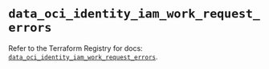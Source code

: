 # `data_oci_identity_iam_work_request_errors`

Refer to the Terraform Registry for docs: [`data_oci_identity_iam_work_request_errors`](https://registry.terraform.io/providers/oracle/oci/6.18.0/docs/data-sources/identity_iam_work_request_errors).
